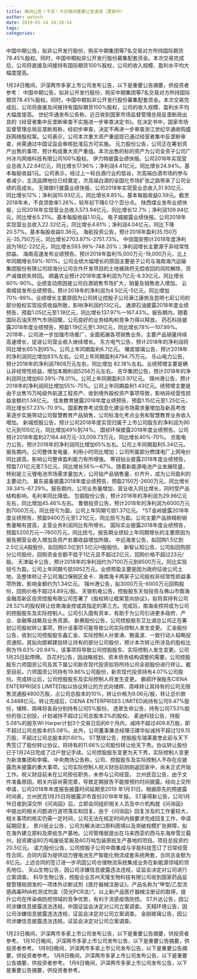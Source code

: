 ```yaml
---
title: 晚间公告丨干货！今日晚间重要公告速读（更新中）
author: wetech
date: 2019-01-24 18:28:54
tags: 
categories: 
---
```

中国中期公告，拟非公开发行股份，购买中期集团等7名交易对方所持国际期货78.45%股权。同时，中国中期拟非公开发行股份募集配套资金。本次交易完成后，公司将直接及间接持有国际期货100%股权，公司的收入规模、盈利水平均大幅度提高。
<!-- more -->
1月24日晚间，沪深两市多家上市公司发布公告，以下是重要公告摘要，供投资者参考：
中国中期公告，拟非公开发行股份，购买中期集团等7名交易对方所持国际期货78.45%股权。同时，中国中期拟非公开发行股份募集配套资金。本次交易完成后，公司将直接及间接持有国际期货100%股权，公司的收入规模、盈利水平均大幅度提高。
世纪华通发布公告称，近日收到国家市场监督管理总局反垄断局出具的《经营者集中反垄断审查不实施进一步审查决定书》。在决定书中，国家市场监督管理总局反垄断局称，经初步审查，决定不再进一步审查浙江世纪华通收购盛跃网络股权案。公司表示，公司本次重大资产重组现已通过经营者集中反垄断审查，尚需通过中国证监会审核批准后方可实施。
元力股份公告，公司正在筹划资产出售的事项，预计构成重大资产重组。本次出售的标的资产为公司全资子公司广州冰鸟网络科技有限公司100%股权。
伊力特披露业绩快报。公司2018年实现营业总收入22.64亿元，同比增长17.96%；净利润4.41亿元，同比增长24.94%。基本每股收益1元。公司表示，经过上一轮白酒行业的低谷，次高端白酒市场的参与者减少，主流品牌地位已经奠定，次高端白酒的全国化市场扩张之路带来了公司业绩的高成长。
无锡银行披露业绩快报，公司2018年实现营业总收入31.93亿元，同比增长12%；净利润10.93亿元，同比增长9.85%。基本每股收益0.59元。截至 2018年末，不良贷款率1.26%，较年初下降0.12个百分点。
陕西煤业发布业绩快报，公司2018年实现营业总收入573.94亿元，同比增长12.7%；净利润109.94亿元，同比增长5.21%。基本每股收益1.10元。
电子城披露业绩快报。公司2018年实现营业总收入22.32亿元，同比增长4.61%；净利润4.04亿元，同比下降20.57%。基本每股收益0.36元。
海航投资公告，预计2018年盈利35,150万元-35,750万元，同比增长2703.87%-2751.73%。
中信国安预计2018年度净利润为18亿-22亿元，同比增长593.99%-748.20%；净利润增长主要源于非经常性损益。
海南高速发布业绩预告。预计2018年盈利15,000万元-19,000万元，比上年同期增长59%-101%。公司业绩大幅增长的原因主要是子公司与海南海汽运输集团股份有限公司琼海分公司合作开发项目的土地被政府无偿收回的风险解除，资产减值损失转回。
顺鑫农业预计2018年度净利润为7亿元-8.33亿元，同比增长60%-90%。业绩变动原因是公司白酒销售市场扩大，销量及销售收入增加。
云南城投发布业绩预告。预计2018年的净利润为4.5亿元-5亿元，同比增加70%-89%。业绩增长主要原因为公司转让控股子公司满江康旅及昆明七彩公司的部分股权实现投资收益所致，影响净利润约13亿元。
通源石油披露2018年度业绩预告，预盈1.05亿元至1.18亿元，同比增长137.97%—167.43%。报告期内，随着国际石油天然气市场回暖，公司良好的业务结构和竞争力得以释放。
药石科技披露2018年度业绩预告，预盈1.19亿元至1.39亿元，同比增长78%—107.99%。2018年，公司进一步加强市场推广，全面拓展各项销售业务，主要产品销量持续高速增长，促进公司营业收入继续增长。
东方电气公告，预计2018年的净利润将同比增长65%到95%。公司上年同期盈利6.7亿元。
耀皮玻璃公告，预计2018年的净利润同比增加83%左右。公司上年同期盈利4794.75万元。
乐山电力公告，预计2018年的净利润7808万元左右，同比增加 82.18%左右。业绩预增主要是确认非经常性损益，增加本期利润5256万元左右。
吉华集团公告，预计2018年的净利润同比增加60.39%-78.01%。公司上年同期盈利3.97亿元。
锦州港公告，预计2018年的净利润同比增加55%-75%。公司上年同期盈利1.43亿元。绩预增主要是由于出售15万吨级外航道工程资产、收到境外股权资产事项导致，影响非经营性损益金额约1.58亿元。
佳发教育披露2018年度业绩预告，预盈1.15亿元至1.25亿元，同比增长57.23%-70.9%。国家教育考试信息化建设市场需求量增加及新高考改革逐步实施带动公司智慧教育产品销售，公司标准化考点业务和智慧教育业务收入增加。
新城控股公告，预计公司2018年度实现归属于上市公司股东的净利润为90亿元到105亿元，同比增加49%到74%。
国祯环保披露2018年度业绩预告。公司预计2018年盈利27,184.48万元-33,009.73万元，同比增长40%-70%。
京能电力公告，预计2018年的净利润同比增加65%左右。公司上年同期盈利5.34亿元。报告期内，公司整体发电量、利用小时同比增加；公司所属部分燃煤电厂上网电价同比提高，影响公司整体盈利能力有所增强。
寒锐钴业披露2018年度业绩预告，预盈7.01亿元至7.5亿元，同比增长56%—67%。随着新能源电池产业发展旺盛，特别是三元锂电池市场需求量加大，公司钴产品销售量、价齐升，成为公司盈利的主要动力。
冀东装备披露2018年度业绩预告，预盈2150万-2600万元，同比增长38.34%-67.29%。报告期内，公司业务量增加，营业收入同比增长，同时受产品结构影响，毛利率同比降低。
包钢股份公告，预计2018年的净利润为29.98亿元左右，同比增加45.46%左右。
鲁银投资公告，预计2018年的净利润为6000万元到7000万元，同比扭亏为盈。公司上年同期亏损1.37亿元。
*ST金岭披露2018年度业绩预告，预盈9400万元至1.21亿元，同比扭亏为盈。公司主要产品铁精粉销售量略有提高，主营业务利润同比有所增长。
国际实业披露2018年度业绩预告，预盈5200万元—7600万元，同比扭亏。报告期业绩较上年同期增长的主要原因为报告期营业收入增加及资产处置收益增加所致。
中远海发公告，拟回购1.5亿到2.5亿元A股股份，拟回购0.5亿到1.5亿元H股股份。
新智认知公告，公司拟回购部分公司股份，回购资金总额不低于1亿元且不超过2亿元，回购价格不超过23元/股。
天津磁卡公告，预计2018年的净利润约为7100万元到8500万元，同比实现扭亏为盈。公司上年同期亏损5952万元。业绩预盈主要是因为政府征收公司土地，及整体转让子公司海口保税区金卡、海南海卡两家子公司股权非经常性损益事项所致，影响金额约为1.34亿元。
锦州港公告，拟3000万元-6000万元回购股份，回购价格不超过4.89元/股。
天银机电公告，控股股东天恒投资与佛山市南海金融高新区投资控股有限公司签署了《股权转让框架意向协议》，拟将其持有公司28.52%的股权转让给南海金控或其指定的第三方。完成后，南海金控将成为公司的控股股东及实际控制人。公司引入国有资本，有助于为公司引进更多政府、产业、金融等战略及业务资源。
新赛股份公告，公司控股股东艾比湖总公司正在筹划公司股权转让事项，预计该事项可能导致公司实际控制人发生变更。
汇金股份公告，收到公司控股股东鑫汇金、实际控制人孙景涛、鲍喜波、一致行动人韬略投资通知，其拟向邯郸建投转让持有的部分公司股份，预计本次转让所涉及的股权比例为19.63%-20.94%，该事项将导致公司控股股东、实际控制人发生变更。公司1月25日起停牌。
百花村公告，因战略规划、资本债务结构调整的需要，公司控股股东六师国资公司及其下属公司新农现代投资拟将所持公司全部股份进行转让。截至目前，六师国资公司持有19.86%公司股份，新农现代投资持有4.07%公司股份。完成转让后，公司控股股东及实际控制人将发生变更。
鹏鹞环保股东CIENA ENTERPRISES LIMITED拟以协议转让的方式向储辉、周峰转让其持有的公司无限售流通股4800万股，占公司总股本的10%，转让价格为9.06元/股，转让总价款4.3488亿元。转让完成后，CIENA ENTERPRISES LIMITED尚持有公司9.47%股份，储辉、周峰将各自分别持有公司5%股份。
透景生命公告，持有公司7.53%股份的张江创投，计划减持不超过公司总股本3%的股权。
麦迪科技公告，持股5.08%的股东WI Harper计划3个交易日后的6个月内，减持不超过409.8万股，即不超过公司总股本的5.08%。此外，公司董事兼总经理汪建华拟减持不超过129.15万股，不超过公司总股本的1.60%。
ST慧球公告，控股股东瑞莱嘉誉此前与天下秀签订了股份转让协议，将持有的11.66%公司股份转让给天下秀。协议转让股份已于1月24日完成了过户登记手续。公司控股股东变更为天下秀，实际控制人变更为新浪集团和李檬。
中央商场公告称，公司、控股股东及实际控制人不存在应披露而未披露的重大事项。公司实际控制人祝义财目前刚刚返回家中，尚未正式开始工作。祝义财目前未在公司担任职务，未参与公司经营。
兰州民百公告，由于文件准备原因，相关内容尚需完善，导致定期报告不能按预约时间披露。经向上交所申请，公司2018年年度报告披露时间延期至2019 年1月31日。根据原先的预披露时间表，兰州民百1月25日将披露沪市首份2018年年报。
ST康得新公告，公司1月16日收到深交所《问询函》后，立即会同组织相关人员及中介机构就《问询函》中提出的相关问题进行逐项落实和回复。由于《问询函》回复涉及的工作量较大，相关事项的核实仍需一定时间，公司无法在规定时间内按要求完成回复工作，申请延期回复。
景兴纸业公告，公司为解决进口原料困境以及突破规模扩张屏障，拟在海外建立原料及原纸生产基地。公司管理层提出在马来西亚的西马东海岸雪兰莪州，投资建设80万吨废纸浆板及60万吨包装原纸生产基地的项目。项目总投资约20.5亿元。
诺力股份公告，公司控股子公司中鼎集成与孚能科技签订了日常经营性合同，合同内容为提供动力锂电池生产智能化物流成套系统两套，合同总金额为6亿元。上述合同的签订进一步巩固公司仓储物流系统集成业务在新能源领域的领先地位。
天山生物公告，因公司涉嫌信息披露违法违规，证监会决定对公司进行立案调查。
科华生物公告，控股企业苏州天隆生物科技有限公司收到国家药品监督管理局颁发的一项体外诊断试剂《医疗器械注册证》。产品名称为“甲型/乙型流感病毒RNA检测试剂盒（荧光PCR法）”。以上新产品医疗器械注册证的取得，提升公司在传染病防控领域的竞争优势，有利于流感疫情防控。
ST升达公告，因公司涉嫌信息披露违法违规，中国证监会决定对公司立案调查。
天翔环境公告，因公司涉嫌信息披露违法违规，证监会决定对公司立案调查。
金刚玻璃公告，因公司涉嫌信息披露违法违规，证监会决定对公司立案调查。
 
 
1月23日晚间，沪深两市多家上市公司发布公告，以下是重要公告摘要，供投资者参考。
1月10日晚间，沪深两市多家上市公司发布公告，以下是重要公告摘要，供投资者参考。
1月9日晚间，沪深两市多家上市公司发布公告，以下是重要公告摘要，供投资者参考。
1月8日晚间，沪深两市多家上市公司发布公告，以下是重要公告摘要，供投资者参考。
1月6日晚间，沪深两市多家上市公司发布公告，以下是重要公告摘要，供投资者参考。
